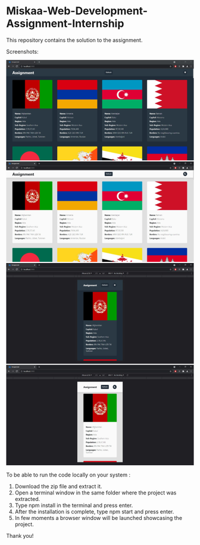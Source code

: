 # Miskaa-Web-Development-Assignment-Internship
This repository contains the solution to the assignment.

Screenshots:

![Alt text](https://github.com/PulkitVaish/Miskaa-Web-Development-Assignment-Internship/blob/main/preview/full-dark.JPG)
![Alt text](https://github.com/PulkitVaish/Miskaa-Web-Development-Assignment-Internship/blob/main/preview/full-light.JPG)
![Alt text](https://github.com/PulkitVaish/Miskaa-Web-Development-Assignment-Internship/blob/main/preview/mobile-dark.JPG)
![Alt text](https://github.com/PulkitVaish/Miskaa-Web-Development-Assignment-Internship/blob/main/preview/mobile-light.JPG)

To be able to run the code locally on your system :
  1. Download the zip file and extract it.
  2. Open a terminal window in the same folder where the project was extracted.
  3. Type npm install in the terminal and press enter.
  4. After the installation is complete, type npm start and press enter.
  5. In few moments a browser window will be launched showcasing the project.
 
Thank you!
